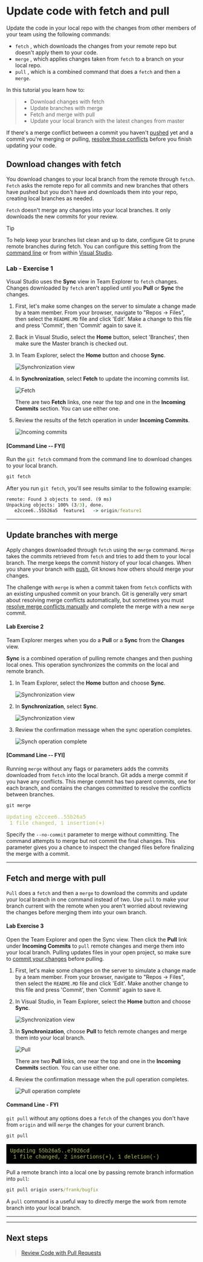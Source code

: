 # Update code with fetch and pull

Update the code in your local repo with the changes from other members of your team using the following commands:

- `fetch` , which downloads the changes from your remote repo but doesn't apply them to your code.
- `merge` , which applies changes taken from `fetch` to a branch on your local repo.
- `pull` , which is a combined command that does a `fetch` and then a `merge`.

In this tutorial you learn how to:

> * Download changes with fetch
> * Update branches with merge
> * Fetch and merge with pull
> * Update your local branch with the latest changes from master

If there's a merge conflict between a commit you haven't [pushed](pushing.md) yet and a commit you're merging or pulling, [resolve those conflicts](merging.md) before you finish updating your code.

## Download changes with fetch

You download changes to your local branch from the remote through `fetch`. `Fetch` asks the remote repo for all commits and new branches that others have pushed but you don't have and downloads them into your repo, creating local branches as needed.

`Fetch` doesn't merge any changes into your local branches. It only downloads the new commits for your review.

>[!TIP]
>To help keep your branches list clean and up to date, configure Git to prune remote branches during fetch. You can configure this setting from the [command line]([git-config.md?tabs=command-line#prune-remote-branches-during-fetch](https://docs.microsoft.com/en-us/azure/devops/repos/git/git-config?tabs=command-line&view=azure-devops#prune-remote-branches-during-fetch)) or from within [Visual Studio]([git-config.md?tabs=visual-studio#prune-remote-branches-during-fetch](https://docs.microsoft.com/en-us/azure/devops/repos/git/git-config?tabs=visual-studio&view=azure-devops#prune-remote-branches-during-fetch)).

### Lab - Exercise 1

Visual Studio uses the **Sync** view in Team Explorer to `fetch` changes.
Changes downloaded by `fetch` aren't applied until you **Pull** or **Sync** the changes.

1. First, let's make some changes on the server to simulate a change made by a team member.  From your browser, navigate to "Repos -> Files", then select the `README.MD` file and click 'Edit'.  Make a change to this file and press 'Commit', then 'Commit' again to save it.

1. Back in Visual Studio, select the **Home** button, select 'Branches', then make sure the Master branch is checked out.
   
2. In Team Explorer, select the **Home** button and choose **Sync**.

   ![Synchronization view](media/synchronization-menu.png)

3. In **Synchronization**, select **Fetch** to update the incoming commits list.

   ![Fetch](media/fetch.png)

   There are two **Fetch** links, one near the top and one in the **Incoming Commits** section. You can use either one.

4. Review the results of the fetch operation in under **Incoming Commits**.

   ![Incoming commits](media/incoming-commits.png)

#### [Command Line -- FYI]

Run the `git fetch` command from the command line to download changes to your local branch.

```cmd
git fetch
```

After you run `git fetch`, you'll see results similar to the following example:

```cmd
remote: Found 3 objects to send. (9 ms)
Unpacking objects: 100% (3/3), done.
   e2ccee6..55b26a5  feature1   -> origin/feature1
```

* * *

## Update branches with merge

Apply changes downloaded through `fetch` using the `merge` command. `Merge` takes the commits retrieved from `fetch` and tries to add them to your local branch.
The merge keeps the commit history of your local changes. When you share your branch with [push](pushing.md), Git knows how others should merge your changes.

The challenge with `merge` is when a commit taken from `fetch` conflicts with an existing unpushed commit on your branch.
Git is generally very smart about resolving merge conflicts automatically, but sometimes you must [resolve merge conflicts manually](merging.md) and complete the merge with a new `merge` commit.

#### Lab Exercise 2

Team Explorer merges when you do a **Pull** or a **Sync** from the **Changes** view.

**Sync** is a combined operation of pulling remote changes and then pushing local ones. This operation synchronizes the commits on the local and remote branch.

1. In Team Explorer, select the **Home** button and choose **Sync**.

   ![Synchronization view](media/synchronization-menu.png)

2. In **Synchronization**, select **Sync**.

   ![Synchronization view](media/sync.png)

3. Review the confirmation message when the sync operation completes.

   ![Synch operation complete](media/sync-results.png)

#### [Command Line -- FYI]

Running `merge` without any flags or parameters adds the commits downloaded from `fetch` into the local branch.
Git adds a merge commit if you have any conflicts. This merge commit has two parent commits, one for each branch, and contains the changes committed to resolve the conflicts between branches.

```cmd
git merge
```

<pre>
<font color="#b5bd68">Updating e2ccee6..55b26a5
 1 file changed, 1 insertion(+)</font>
</pre>

Specify the `--no-commit` parameter to merge without committing. The command attempts to merge but not commit the final changes. This parameter gives you a chance to inspect the changed files before finalizing the merge with a commit.

* * *
<a name="pull"></a>  

## Fetch and merge with pull

`Pull` does a `fetch` and then a `merge` to download the commits and update your local branch in one command instead of two.
Use `pull` to make your branch current with the remote when you aren't worried about reviewing the changes before merging them into your own branch.

#### Lab Exercise 3

Open the Team Explorer and open the Sync view. Then click the **Pull** link under **Incoming Commits** to `pull` remote changes and merge them into your local branch. Pulling
updates files in your open project, so make sure to [commit your changes](commits.md) before pulling.

1. First, let's make some changes on the server to simulate a change made by a team member.  From your browser, navigate to "Repos -> Files", then select the `README.MD` file and click 'Edit'.  Make another change to this file and press 'Commit', then 'Commit' again to save it.

1. In Visual Studio, in Team Explorer, select the **Home** button and choose **Sync**.

   ![Synchronization view](media/synchronization-menu.png)

1. In **Synchronization**, choose **Pull** to fetch remote changes and merge them into your local branch.

   ![Pull](media/pull.png)

   There are two **Pull** links, one near the top and one in the **Incoming Commits** section. You can use either one.

1. Review the confirmation message when the pull operation completes.

   ![Pull operation complete](media/pull-results.png)

#### Command Line - FYI

`git pull` without any options does a `fetch` of the changes you don't have from `origin` and will `merge` the changes for your current branch.

```cmd
git pull
```

<pre style="color:white;background-color:black;font-family:Consolas,Courier,monospace;padding:10px">
<font color="#b5bd68">Updating 55b26a5..e7926cd
 1 file changed, 2 insertions(+), 1 deletion(-)</font>
</pre>

Pull a remote branch into a local one by passing remote branch information into `pull`:

```cmd
git pull origin users/frank/bugfix
```

A `pull` command is a useful way to directly merge the work from remote branch into your local branch.

* * *

* * *

## Next steps

> [Review Code with Pull Requests](pullrequest.md)

